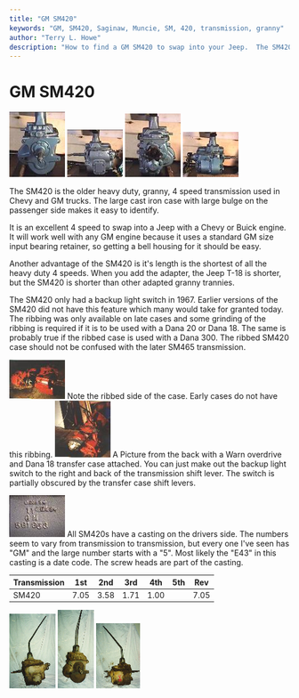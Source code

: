 ```yaml
---
title: "GM SM420"
keywords: "GM, SM420, Saginaw, Muncie, SM, 420, transmission, granny"
author: "Terry L. Howe"
description: "How to find a GM SM420 to swap into your Jeep.  The SM420 is a heavy duty, granny low, four speed manual transmission."
---
```

# GM SM420

[![SM420](/images/transmission/updates/sm420/4201_.jpg)](/images/transmission/updates/sm420/4201.jpg) [![SM420](/images/transmission/updates/sm420/4202_.jpg)](/images/transmission/updates/sm420/4202.jpg) [![SM420](/images/transmission/updates/sm420/4204_.jpg)](/images/transmission/updates/sm420/4204.jpg) [![SM420](/images/transmission/updates/sm420/4205_.jpg)](/images/transmission/updates/sm420/4205.jpg) 

The SM420 is the older heavy duty, granny, 4 speed transmission used in Chevy and GM trucks. The large cast iron case with large bulge on the passenger side makes it easy to identify.

It is an excellent 4 speed to swap into a Jeep with a Chevy or Buick engine. It will work well with any GM engine because it uses a standard GM size input bearing retainer, so getting a bell housing for it should be easy.

Another advantage of the SM420 is it's length is the shortest of all the heavy duty 4 speeds. When you add the adapter, the Jeep T-18 is shorter, but the SM420 is shorter than other adapted granny trannies.

The SM420 only had a backup light switch in 1967. Earlier versions of the SM420 did not have this feature which many would take for granted today. The ribbing was only available on late cases and some grinding of the ribbing is required if it is to be used with a Dana 20 or Dana 18. The same is probably true if the ribbed case is used with a Dana 300. The ribbed SM420 case should not be confused with the later SM465 transmission.

[![1967 SM420](/images/transmission/updates/sm420/late420_.jpg)](/images/transmission/updates/sm420/late420.jpg) Note the ribbed side of the case. Early cases do not have this ribbing. [![1967 SM420](/images/transmission/updates/sm420/420-18od_.jpg)](/images/transmission/updates/sm420/420-18od.jpg) A Picture from the back with a Warn overdrive and Dana 18 transfer case attached. You can just make out the backup light switch to the right and back of the transmission shift lever. The switch is partially obscured by the transfer case shift levers. 

[![SM420](/images/transmission/updates/sm420/4203_.jpg)](/images/transmission/updates/sm420/4203.jpg) All SM420s have a casting on the drivers side. The numbers seem to vary from transmission to transmission, but every one I've seen has "GM" and the large number starts with a "5". Most likely the "E43" in this casting is a date code. The screw heads are part of the casting.

| Transmission | 1st  | 2nd  | 3rd  | 4th  | 5th | Rev  |
|--------------|------|------|------|------|-----|------|
| SM420        | 7.05 | 3.58 | 1.71 | 1.00 |     | 7.05 |

[![Muncie 420 drivers](/images/transmission/updates/sm420ds_.jpg)](/images/transmission/updates/sm420ds.jpg) [![Muncie 420 front](/images/transmission/updates/sm420f_.jpg)](/images/transmission/updates/sm420f.jpg) [![Muncie 420 passengers](/images/transmission/updates/sm420ps_.jpg)](/images/transmission/updates/sm420ps.jpg)